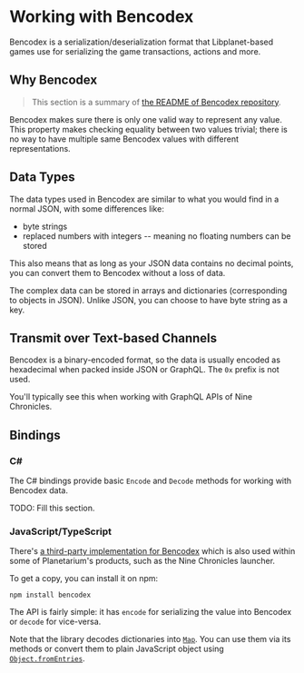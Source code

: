# Working with Bencodex

Bencodex is a serialization/deserialization format that Libplanet-based games use for serializing the game transactions, actions and more. 

## Why Bencodex

> This section is a summary of [the README of Bencodex repository](https://github.com/planetarium/bencodex).

Bencodex makes sure there is only one valid way to represent any value. This property makes checking equality between two values trivial; there is no way to have multiple same Bencodex values with different representations.

## Data Types

The data types used in Bencodex are similar to what you would find in a normal JSON, with some differences like:

- byte strings
- replaced numbers with integers -- meaning no floating numbers can be stored

This also means that as long as your JSON data contains no decimal points, you can convert them to Bencodex without a loss of data.

The complex data can be stored in arrays and dictionaries (corresponding to objects in JSON). Unlike JSON, you can choose to have byte string as a key.

## Transmit over Text-based Channels

Bencodex is a binary-encoded format, so the data is usually encoded as hexadecimal when packed inside JSON or GraphQL. The `0x` prefix is not used.

You'll typically see this when working with GraphQL APIs of Nine Chronicles.

## Bindings

### C#

The C# bindings provide basic `Encode` and `Decode` methods for working with Bencodex data.

TODO: Fill this section.

### JavaScript/TypeScript

There's [a third-party implementation for Bencodex](https://github.com/disjukr/bencodex/) which is also used within some of Planetarium's products, such as the Nine Chronicles launcher.

To get a copy, you can install it on npm:

```shell
npm install bencodex
```

The API is fairly simple: it has `encode` for serializing the value into Bencodex or `decode` for vice-versa.

Note that the library decodes dictionaries into [`Map`](https://developer.mozilla.org/en-US/docs/Web/JavaScript/Reference/Global_Objects/Map). You can use them via its methods or convert them to plain JavaScript object using [`Object.fromEntries`](https://developer.mozilla.org/en-US/docs/Web/JavaScript/Reference/Global_Objects/Object/fromEntries).
